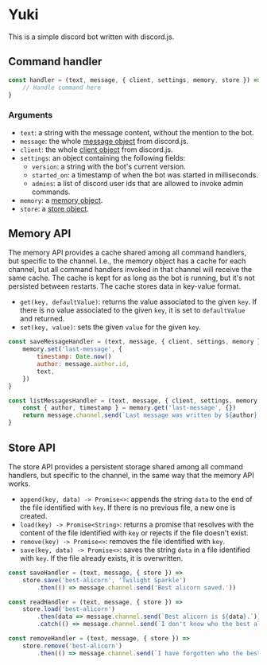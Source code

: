 # Yuki

This is a simple discord bot written with discord.js.

## Command handler

```javascript
const handler = (text, message, { client, settings, memory, store }) => {
	// Handle command here
}
```

### Arguments

- `text`: a string with the message content, without the mention to the bot.
- `message`: the whole [message object](https://discord.js.org/#/docs/main/stable/class/Message) from discord.js.
- `client`: the whole [client object](https://discord.js.org/#/docs/main/stable/class/Client) from discord.js.
- `settings`: an object containing the following fields:
  - `version`: a string with the bot's current version.
  - `started_on`: a timestamp of when the bot was started in milliseconds.
  - `admins`: a list of discord user ids that are allowed to invoke admin commands.
- `memory`: a [memory object](#memory-api).
- `store`: a [store object](#store-api).

## Memory API

The memory API provides a cache shared among all command handlers, but specific to the channel. I.e., the memory object has a cache for each channel, but all command handlers invoked in that channel will receive the same cache. The cache is kept for as long as the bot is running, but it's not persisted between restarts. The cache stores data in key-value format.

- `get(key, defaultValue)`: returns the value associated to the given `key`. If there is no value associated to the given `key`, it is set to `defaultValue` and returned.
- `set(key, value)`: sets the given `value` for the given `key`.

```javascript
const saveMessageHandler = (text, message, { client, settings, memory }) => {
	memory.set('last-message', {
		timestamp: Date.now()
		author: message.author.id,
		text,
	})
}

const listMessagesHandler = (text, message, { client, settings, memory }) => {
	const { author, timestamp } = memory.get('last-message', {})
	return message.channel.send(`Last message was written by ${author} on ${new Date(timestamp)}`)
}
```

## Store API

The store API provides a persistent storage shared among all command handlers, but specific to the channel, in the same way that the memory API works.

- `append(key, data) -> Promise<>`: appends the string `data` to the end of the file identified with `key`. If there is no previous file, a new one is created.
- `load(key) -> Promise<String>`: returns a promise that resolves with the content of the file identified with `key` or rejects if the file doesn't exist.
- `remove(key) -> Promise<>`: removes the file identified with `key`.
- `save(key, data) -> Promise<>`: saves the string `data` in a file identified with `key`. If the file already exists, it is overwritten.

```javascript
const saveHandler = (text, message, { store }) =>
	store.save('best-alicorn', 'Twilight Sparkle')
		.then(() => message.channel.send('Best alicorn saved.'))

const readHandler = (text, message, { store }) =>
	store.load('best-alicorn')
		.then(data => message.channel.send(`Best alicorn is ${data}.`))
		.catch(() => message.channel.send(`I don't know who the best alicorn is.`))

const removeHandler = (text, message, { store }) =>
	store.remove('best-alicorn')
		.then(() => message.channel.send(`I have forgotten who the best alicorn is.`))
```
